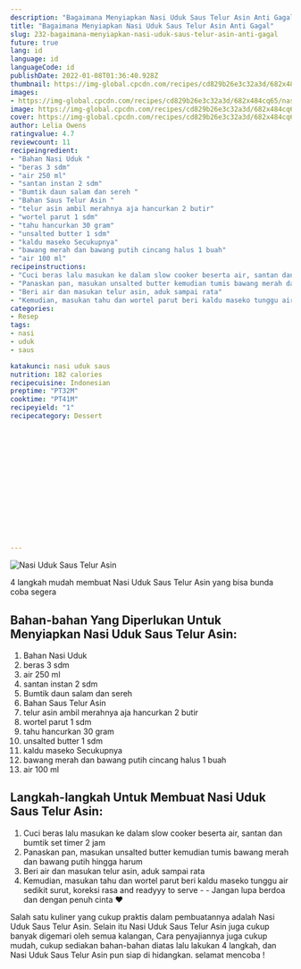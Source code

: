 ```yaml
---
description: "Bagaimana Menyiapkan Nasi Uduk Saus Telur Asin Anti Gagal"
title: "Bagaimana Menyiapkan Nasi Uduk Saus Telur Asin Anti Gagal"
slug: 232-bagaimana-menyiapkan-nasi-uduk-saus-telur-asin-anti-gagal
future: true
lang: id
language: id
languageCode: id
publishDate: 2022-01-08T01:36:40.928Z 
thumbnail: https://img-global.cpcdn.com/recipes/cd829b26e3c32a3d/682x484cq65/nasi-uduk-saus-telur-asin-foto-resep-utama.png
images:
- https://img-global.cpcdn.com/recipes/cd829b26e3c32a3d/682x484cq65/nasi-uduk-saus-telur-asin-foto-resep-utama.png
image: https://img-global.cpcdn.com/recipes/cd829b26e3c32a3d/682x484cq65/nasi-uduk-saus-telur-asin-foto-resep-utama.png
cover: https://img-global.cpcdn.com/recipes/cd829b26e3c32a3d/682x484cq65/nasi-uduk-saus-telur-asin-foto-resep-utama.png
author: Lelia Owens
ratingvalue: 4.7
reviewcount: 11
recipeingredient:
- "Bahan Nasi Uduk "
- "beras 3 sdm"
- "air 250 ml"
- "santan instan 2 sdm"
- "Bumtik daun salam dan sereh "
- "Bahan Saus Telur Asin "
- "telur asin ambil merahnya aja hancurkan 2 butir"
- "wortel parut 1 sdm"
- "tahu hancurkan 30 gram"
- "unsalted butter 1 sdm"
- "kaldu maseko Secukupnya"
- "bawang merah dan bawang putih cincang halus 1 buah"
- "air 100 ml"
recipeinstructions:
- "Cuci beras lalu masukan ke dalam slow cooker beserta air, santan dan bumtik set timer 2 jam"
- "Panaskan pan, masukan unsalted butter kemudian tumis bawang merah dan bawang putih hingga harum"
- "Beri air dan masukan telur asin, aduk sampai rata"
- "Kemudian, masukan tahu dan wortel parut beri kaldu maseko tunggu air sedikit surut, koreksi rasa and readyyy to serve  Jangan lupa berdoa dan dengan penuh cinta ❤️"
categories:
- Resep
tags:
- nasi
- uduk
- saus

katakunci: nasi uduk saus 
nutrition: 182 calories
recipecuisine: Indonesian
preptime: "PT32M"
cooktime: "PT41M"
recipeyield: "1"
recipecategory: Dessert


     
    
    
    
    
    
    
    
    
    
    
      
    
---
```



![Nasi Uduk Saus Telur Asin](https://img-global.cpcdn.com/recipes/cd829b26e3c32a3d/682x484cq65/nasi-uduk-saus-telur-asin-foto-resep-utama.png)

4 langkah mudah membuat  Nasi Uduk Saus Telur Asin yang bisa bunda coba segera

<!--inarticleads1-->

## Bahan-bahan Yang Diperlukan Untuk Menyiapkan Nasi Uduk Saus Telur Asin:

1. Bahan Nasi Uduk 
1. beras 3 sdm
1. air 250 ml
1. santan instan 2 sdm
1. Bumtik daun salam dan sereh 
1. Bahan Saus Telur Asin 
1. telur asin ambil merahnya aja hancurkan 2 butir
1. wortel parut 1 sdm
1. tahu hancurkan 30 gram
1. unsalted butter 1 sdm
1. kaldu maseko Secukupnya
1. bawang merah dan bawang putih cincang halus 1 buah
1. air 100 ml



<!--inarticleads2-->

## Langkah-langkah Untuk Membuat Nasi Uduk Saus Telur Asin:

1. Cuci beras lalu masukan ke dalam slow cooker beserta air, santan dan bumtik set timer 2 jam
1. Panaskan pan, masukan unsalted butter kemudian tumis bawang merah dan bawang putih hingga harum
1. Beri air dan masukan telur asin, aduk sampai rata
1. Kemudian, masukan tahu dan wortel parut beri kaldu maseko tunggu air sedikit surut, koreksi rasa and readyyy to serve -  - Jangan lupa berdoa dan dengan penuh cinta ❤️




Salah satu kuliner yang cukup praktis dalam pembuatannya adalah  Nasi Uduk Saus Telur Asin. Selain itu  Nasi Uduk Saus Telur Asin  juga cukup banyak digemari oleh semua kalangan, Cara penyajiannya juga cukup mudah, cukup sediakan bahan-bahan diatas lalu lakukan 4 langkah, dan  Nasi Uduk Saus Telur Asin  pun siap di hidangkan. selamat mencoba !

